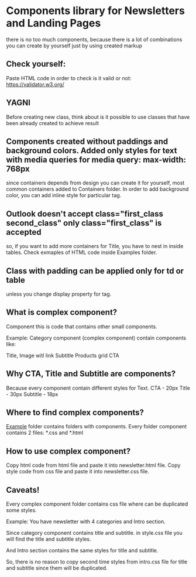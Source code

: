 # Components library for Newsletters and Landing Pages
   there is no too much components, because there is a lot of combinations you can create by yourself just by using created markup

## Check yourself:
   Paste HTML code in order to check is it valid or not: https://validator.w3.org/

## YAGNI
   Before creating new class, think about is it possible to use classes that have been already created to achieve result

## Components created without paddings and background colors. Added only styles for text with media queries for media query: max-width: 768px
  since containers depends from design you can create it for yourself,
  most common containers added to Containers folder.
  In order to add background color, you can add inline style for particular tag.

## Outlook doesn't accept class="first_class second_class" only class="first_class" is accepted
  so, if you want to add more containers for Title, you have to nest in inside tables.
  Check exmaples of HTML code inside Examples folder.

## Class with padding can be applied only for td or table
  unless you change display property for tag.

## What is complex component?
Component this is code that contains other small components.

Example:
Category component (complex component) contain components like:

Title,
Image witl link
Subtitle
Products grid
CTA

## Why CTA, Title and Subtitle are components?

Because every component contain different styles for Text.
CTA - 20px
Title - 30px
Subtitle - 18px 

## Where to find complex components?

[Example](https://github.com/demczenko/Components/tree/main/Examples) folder contains folders with components.
Every folder component contains 2 files: *.css and *.html

## How to use complex component?

Copy html code from html file and paste it into newsletter.html file.
Copy style code from css file and paste it into newsletter.css file.

## Caveats!

Every complex component folder contains css file where can be duplicated some styles.

Example:
You have newsletter with 4 categories and Intro section.

Since category component contains title and subtitle.
in style.css file you will find the title and subtitle styles.

And Intro section contains the same styles for title and subtitle.

So, there is no reason to copy second time styles from intro.css file for title and subtitle since them will be duplicated.
